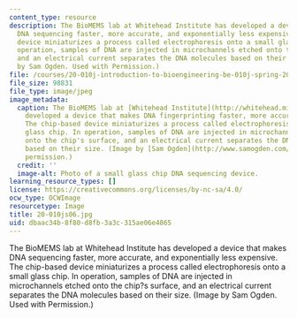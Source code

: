 ```yaml
---
content_type: resource
description: The BioMEMS lab at Whitehead Institute has developed a device that makes
  DNA sequencing faster, more accurate, and exponentially less expensive. The chip-based
  device miniaturizes a process called electrophoresis onto a small glass chip. In
  operation, samples of DNA are injected in microchannels etched onto the chip?s surface,
  and an electrical current separates the DNA molecules based on their size. (Image
  by Sam Ogden. Used with Permission.)
file: /courses/20-010j-introduction-to-bioengineering-be-010j-spring-2006/dbaac34b8f80d8fb3a3c315ae06e4865_20-010js06.jpg
file_size: 98831
file_type: image/jpeg
image_metadata:
  caption: The BioMEMS lab at [Whitehead Institute](http://whitehead.mit.edu/) has
    developed a device that makes DNA fingerprinting faster, more accurate, and portable.
    The chip-based device miniaturizes a process called electrophoresis onto a small
    glass chip. In operation, samples of DNA are injected in microchannels etched
    onto the chip's surface, and an electrical current separates the DNA molecules
    based on their size. (Image by [Sam Ogden](http://www.samogden.com/). Used with
    permission.)
  credit: ''
  image-alt: Photo of a small glass chip DNA sequencing device.
learning_resource_types: []
license: https://creativecommons.org/licenses/by-nc-sa/4.0/
ocw_type: OCWImage
resourcetype: Image
title: 20-010js06.jpg
uid: dbaac34b-8f80-d8fb-3a3c-315ae06e4865
---
```

The BioMEMS lab at Whitehead Institute has developed a device that makes DNA sequencing faster, more accurate, and exponentially less expensive. The chip-based device miniaturizes a process called electrophoresis onto a small glass chip. In operation, samples of DNA are injected in microchannels etched onto the chip?s surface, and an electrical current separates the DNA molecules based on their size. (Image by Sam Ogden. Used with Permission.)